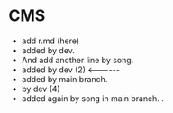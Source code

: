 # CMS

- add r.md (here)
- added by dev.
- And add another line by song.
- added by dev (2) <------
- added by main branch.
- by dev (4)
- added again by song in main branch.
.

